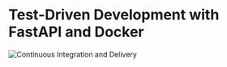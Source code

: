 # Test-Driven Development with FastAPI and Docker

![Continuous Integration and Delivery](https://github.com/kutuzov13/fastapi/.github/workflows/main.py/badge.svg?branch=master)